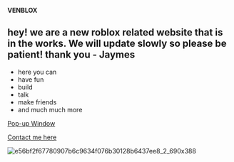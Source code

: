 <b>VENBLOX</b>
<h2>hey! we are a new roblox related website that is in the works. We will update slowly so please be patient! thank you - Jaymes</h2>
<ul>
<li>here you can</li>
<li>have fun</li>
<li>build</li>
<li>talk</li>
<li>make friends</li>
<li>and much much more</li>
</ul>










<a href="https://web.roblox.com/users/1609000000/profile" onclick="javascript:void window.open('https://web.roblox.com/users/1609000000/profile','1629269491278','width=700,height=500,toolbar=0,menubar=1,location=0,status=1,scrollbars=1,resizable=1,left=0,top=0');return false;">Pop-up Window</a>













<a href="mailto:jaymesover@gmail.com?subject=support&body=contact me">Contact me here</a>











![e56bf2f67780907b6c9634f076b30128b6437ee8_2_690x388](https://user-images.githubusercontent.com/88805639/129851883-c7d2c813-e2c5-4ffc-b24d-be548d5cc39e.jpeg)
